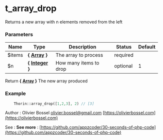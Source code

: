 # t_array_drop

Returns a new array with n elements removed from the left


### Parameters
Name  |  Type  |  Description  |  Status  |  Default
------------  |  ------------  |  ------------  |  ------------  |  ------------
$items  |  **{ [Array](http://php.net/manual/en/language.types.array.php) }**  |  The array to process  |  required  |
$n  |  **{ [Integer](http://php.net/manual/en/language.types.integer.php) }**  |  How many items to drop  |  optional  |  1

Return **{ [Array](http://php.net/manual/en/language.types.array.php) }** The new array produced

### Example
```php
	Thorin::array_drop([1,2,3], 2) // [3]
```
Author : Olivier Bossel [olivier.bossel@gmail.com](mailto:olivier.bossel@gmail.com) [https://olivierbossel.com](https://olivierbossel.com)

See : **See more** : [https://github.com/appzcoder/30-seconds-of-php-code](https://github.com/appzcoder/30-seconds-of-php-code)